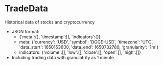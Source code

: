 # TradeData
Historical data of stocks and cryptocurrency
- JSON format:
  - {'meta':{}, 'timestamp':[], 'indicators':{}}
  - meta: {'currency': 'USD', 'symbol': 'DOGE-USD', 'timezone': 'UTC', 'data_start': 1650153600, 'data_end': 1650732780, 'granularity': '1m'}
  - indicators: {'volume':[], 'low':[], 'close':[], 'open':[], 'high':[]}
- Including trading data with granulatrity as 1 minute
